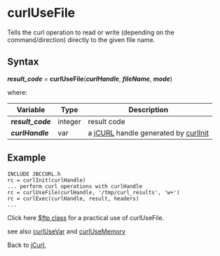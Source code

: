 # curlUseFile

<PageHeader />

Tells the curl operation to read or write (depending on the command/direction) directly to the given file name.

## Syntax

***result_code*** = **curlUseFile**(***curlHandle***, ***fileName***, ***mode***)

where:

| Variable | Type | Description |
|--|--|--|
***result_code*** | integer | result code
***curlHandle*** | var | a [jCURL](./../README.md) handle generated by [curlInit](./../curlinit/README.md)

## Example

```
INCLUDE JBCCURL.h
rc = curlInit(curlHandle)
... perform curl operations with curlHandle
rc = curlUseFile(curlHandle, '/tmp/curl_results', 'w+')
rc = curlExec(curlHandle, result, headers)
...
```

Click here [$ftp class](../#ftpclass-jabba) for a practical use of curlUseFile.

see also [curlUseVar](./../curlUseVar/README.md) and [curlUseMemory](./../curlUseMemory/README.md)

Back to [jCurl.](./../README.md)

<PageFooter />
